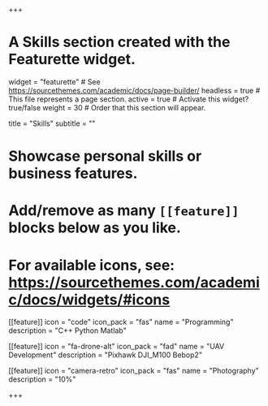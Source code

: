 +++
# A Skills section created with the Featurette widget.
widget = "featurette"  # See https://sourcethemes.com/academic/docs/page-builder/
headless = true  # This file represents a page section.
active = true  # Activate this widget? true/false
weight = 30  # Order that this section will appear.

title = "Skills"
subtitle = ""

# Showcase personal skills or business features.
# 
# Add/remove as many `[[feature]]` blocks below as you like.
# 
# For available icons, see: https://sourcethemes.com/academic/docs/widgets/#icons

[[feature]]
  icon = "code"
  icon_pack = "fas"
  name = "Programming"
  description = "C++ Python Matlab"
  
[[feature]]
  icon = "fa-drone-alt"
  icon_pack = "fad"
  name = "UAV Development"
  description = "Pixhawk DJI_M100 Bebop2"  
  
[[feature]]
  icon = "camera-retro"
  icon_pack = "fas"
  name = "Photography"
  description = "10%"

+++
